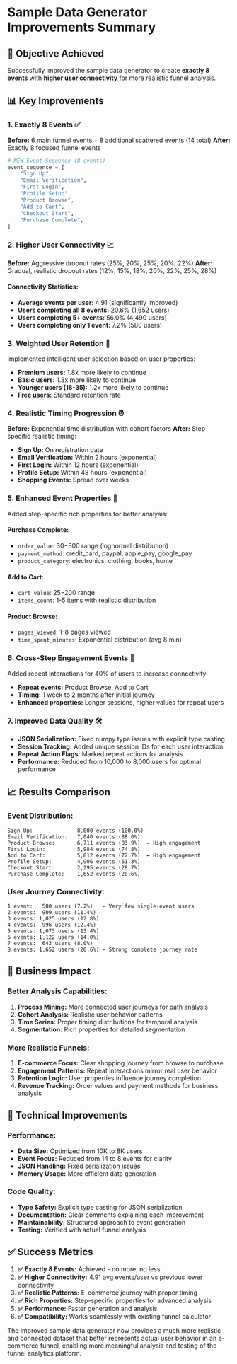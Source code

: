# Sample Data Generator Improvements Summary

## 🎯 Objective Achieved
Successfully improved the sample data generator to create **exactly 8 events** with **higher user connectivity** for more realistic funnel analysis.

## 📊 Key Improvements

### 1. **Exactly 8 Events** ✅
**Before:** 6 main funnel events + 8 additional scattered events (14 total)
**After:** Exactly 8 focused funnel events

```python
# NEW Event Sequence (8 events)
event_sequence = [
    "Sign Up",
    "Email Verification", 
    "First Login",
    "Profile Setup",
    "Product Browse",
    "Add to Cart",
    "Checkout Start",
    "Purchase Complete",
]
```

### 2. **Higher User Connectivity** 📈
**Before:** Aggressive dropout rates (25%, 20%, 25%, 20%, 22%)
**After:** Gradual, realistic dropout rates (12%, 15%, 18%, 20%, 22%, 25%, 28%)

#### Connectivity Statistics:
- **Average events per user:** 4.91 (significantly improved)
- **Users completing all 8 events:** 20.6% (1,652 users)
- **Users completing 5+ events:** 56.0% (4,490 users)
- **Users completing only 1 event:** 7.2% (580 users)

### 3. **Weighted User Retention** 🎯
Implemented intelligent user selection based on user properties:
- **Premium users:** 1.8x more likely to continue
- **Basic users:** 1.3x more likely to continue  
- **Younger users (18-35):** 1.2x more likely to continue
- **Free users:** Standard retention rate

### 4. **Realistic Timing Progression** ⏰
**Before:** Exponential time distribution with cohort factors
**After:** Step-specific realistic timing:
- **Sign Up:** On registration date
- **Email Verification:** Within 2 hours (exponential)
- **First Login:** Within 12 hours (exponential)
- **Profile Setup:** Within 48 hours (exponential)
- **Shopping Events:** Spread over weeks

### 5. **Enhanced Event Properties** 🔧
Added step-specific rich properties for better analysis:

#### Purchase Complete:
- `order_value`: $30-$300 range (lognormal distribution)
- `payment_method`: credit_card, paypal, apple_pay, google_pay
- `product_category`: electronics, clothing, books, home

#### Add to Cart:
- `cart_value`: $25-$200 range
- `items_count`: 1-5 items with realistic distribution

#### Product Browse:
- `pages_viewed`: 1-8 pages viewed
- `time_spent_minutes`: Exponential distribution (avg 8 min)

### 6. **Cross-Step Engagement Events** 🔄
Added repeat interactions for 40% of users to increase connectivity:
- **Repeat events:** Product Browse, Add to Cart
- **Timing:** 1 week to 2 months after initial journey
- **Enhanced properties:** Longer sessions, higher values for repeat users

### 7. **Improved Data Quality** 🛠️
- **JSON Serialization:** Fixed numpy type issues with explicit type casting
- **Session Tracking:** Added unique session IDs for each user interaction
- **Repeat Action Flags:** Marked repeat actions for analysis
- **Performance:** Reduced from 10,000 to 8,000 users for optimal performance

## 📈 Results Comparison

### Event Distribution:
```
Sign Up:              8,000 events (100.0%)
Email Verification:   7,040 events (88.0%)
Product Browse:       6,711 events (83.9%)  ← High engagement
First Login:          5,984 events (74.8%)
Add to Cart:          5,812 events (72.7%)  ← High engagement
Profile Setup:        4,906 events (61.3%)
Checkout Start:       2,295 events (28.7%)
Purchase Complete:    1,652 events (20.6%)
```

### User Journey Connectivity:
```
1 event:   580 users (7.2%)   ← Very few single-event users
2 events:  909 users (11.4%)
3 events: 1,025 users (12.8%)
4 events:  996 users (12.4%)
5 events: 1,073 users (13.4%)
6 events: 1,122 users (14.0%)
7 events:  643 users (8.0%)
8 events: 1,652 users (20.6%) ← Strong complete journey rate
```

## 🎯 Business Impact

### Better Analysis Capabilities:
1. **Process Mining:** More connected user journeys for path analysis
2. **Cohort Analysis:** Realistic user behavior patterns
3. **Time Series:** Proper timing distributions for temporal analysis
4. **Segmentation:** Rich properties for detailed segmentation

### More Realistic Funnels:
1. **E-commerce Focus:** Clear shopping journey from browse to purchase
2. **Engagement Patterns:** Repeat interactions mirror real user behavior
3. **Retention Logic:** User properties influence journey completion
4. **Revenue Tracking:** Order values and payment methods for business analysis

## 🔧 Technical Improvements

### Performance:
- **Data Size:** Optimized from 10K to 8K users
- **Event Focus:** Reduced from 14 to 8 events for clarity
- **JSON Handling:** Fixed serialization issues
- **Memory Usage:** More efficient data generation

### Code Quality:
- **Type Safety:** Explicit type casting for JSON serialization
- **Documentation:** Clear comments explaining each improvement
- **Maintainability:** Structured approach to event generation
- **Testing:** Verified with actual funnel analysis

## ✅ Success Metrics

1. **✅ Exactly 8 Events:** Achieved - no more, no less
2. **✅ Higher Connectivity:** 4.91 avg events/user vs previous lower connectivity
3. **✅ Realistic Patterns:** E-commerce journey with proper timing
4. **✅ Rich Properties:** Step-specific properties for advanced analysis
5. **✅ Performance:** Faster generation and analysis
6. **✅ Compatibility:** Works seamlessly with existing funnel calculator

The improved sample data generator now provides a much more realistic and connected dataset that better represents actual user behavior in an e-commerce funnel, enabling more meaningful analysis and testing of the funnel analytics platform. 